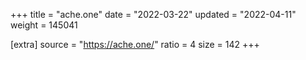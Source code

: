 +++
title = "ache.one"
date = "2022-03-22"
updated = "2022-04-11"
weight = 145041

[extra]
source = "https://ache.one/"
ratio = 4
size = 142
+++
